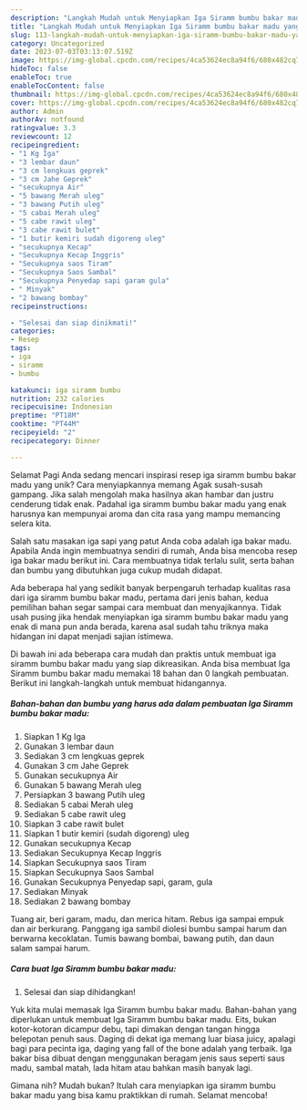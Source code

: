 ```yaml
---
description: "Langkah Mudah untuk Menyiapkan Iga Siramm bumbu bakar madu yang Lezat Sekali"
title: "Langkah Mudah untuk Menyiapkan Iga Siramm bumbu bakar madu yang Lezat Sekali"
slug: 113-langkah-mudah-untuk-menyiapkan-iga-siramm-bumbu-bakar-madu-yang-lezat-sekali
category: Uncategorized
date: 2023-07-03T03:13:07.519Z
image: https://img-global.cpcdn.com/recipes/4ca53624ec8a94f6/680x482cq70/iga-siramm-bumbu-bakar-madu-foto-resep-utama.jpg
hideToc: false
enableToc: true
enableTocContent: false
thumbnail: https://img-global.cpcdn.com/recipes/4ca53624ec8a94f6/680x482cq70/iga-siramm-bumbu-bakar-madu-foto-resep-utama.jpg
cover: https://img-global.cpcdn.com/recipes/4ca53624ec8a94f6/680x482cq70/iga-siramm-bumbu-bakar-madu-foto-resep-utama.jpg
author: Admin
authorAv: notfound
ratingvalue: 3.3
reviewcount: 12
recipeingredient:
- "1 Kg Iga"
- "3 lembar daun"
- "3 cm lengkuas geprek"
- "3 cm Jahe Geprek"
- "secukupnya Air"
- "5 bawang Merah uleg"
- "3 bawang Putih uleg"
- "5 cabai Merah uleg"
- "5 cabe rawit uleg"
- "3 cabe rawit bulet"
- "1 butir kemiri sudah digoreng uleg"
- "secukupnya Kecap"
- "Secukupnya Kecap Inggris"
- "Secukupnya saos Tiram"
- "Secukupnya Saos Sambal"
- "Secukupnya Penyedap sapi garam gula"
- " Minyak"
- "2 bawang bombay"
recipeinstructions:

- "Selesai dan siap dinikmati!"
categories:
- Resep
tags:
- iga
- siramm
- bumbu

katakunci: iga siramm bumbu 
nutrition: 232 calories
recipecuisine: Indonesian
preptime: "PT18M"
cooktime: "PT44M"
recipeyield: "2"
recipecategory: Dinner

---
```



Selamat Pagi Anda sedang mencari inspirasi resep iga siramm bumbu bakar madu yang unik? Cara menyiapkannya memang Agak susah-susah gampang. Jika salah mengolah maka hasilnya akan hambar dan justru cenderung tidak enak. Padahal iga siramm bumbu bakar madu yang enak harusnya kan mempunyai aroma dan cita rasa yang mampu memancing selera kita.


Salah satu masakan iga sapi yang patut Anda coba adalah iga bakar madu. Apabila Anda ingin membuatnya sendiri di rumah, Anda bisa mencoba resep iga bakar madu berikut ini. Cara membuatnya tidak terlalu sulit, serta bahan dan bumbu yang dibutuhkan juga cukup mudah didapat.

Ada beberapa hal yang sedikit banyak berpengaruh terhadap kualitas rasa dari iga siramm bumbu bakar madu, pertama dari jenis bahan, kedua pemilihan bahan segar sampai cara membuat dan menyajikannya. Tidak usah pusing jika hendak menyiapkan iga siramm bumbu bakar madu yang enak di mana pun anda berada, karena asal sudah tahu triknya maka hidangan ini dapat menjadi sajian istimewa.


Di bawah ini ada beberapa cara mudah dan praktis untuk membuat iga siramm bumbu bakar madu yang siap dikreasikan. Anda bisa membuat Iga Siramm bumbu bakar madu memakai 18 bahan dan 0 langkah pembuatan. Berikut ini langkah-langkah untuk membuat hidangannya.

<!--inarticleads1-->

##### Bahan-bahan dan bumbu yang harus ada dalam pembuatan Iga Siramm bumbu bakar madu:

1. Siapkan 1 Kg Iga
1. Gunakan 3 lembar daun
1. Sediakan 3 cm lengkuas geprek
1. Gunakan 3 cm Jahe Geprek
1. Gunakan secukupnya Air
1. Gunakan 5 bawang Merah uleg
1. Persiapkan 3 bawang Putih uleg
1. Sediakan 5 cabai Merah uleg
1. Sediakan 5 cabe rawit uleg
1. Siapkan 3 cabe rawit bulet
1. Siapkan 1 butir kemiri (sudah digoreng) uleg
1. Gunakan secukupnya Kecap
1. Sediakan Secukupnya Kecap Inggris
1. Siapkan Secukupnya saos Tiram
1. Siapkan Secukupnya Saos Sambal
1. Gunakan Secukupnya Penyedap sapi, garam, gula
1. Sediakan  Minyak
1. Sediakan 2 bawang bombay


Tuang air, beri garam, madu, dan merica hitam. Rebus iga sampai empuk dan air berkurang. Panggang iga sambil diolesi bumbu sampai harum dan berwarna kecoklatan. Tumis bawang bombai, bawang putih, dan daun salam sampai harum. 

<!--inarticleads2-->

##### Cara buat Iga Siramm bumbu bakar madu:


1. Selesai dan siap dihidangkan!

Yuk kita mulai memasak Iga Siramm bumbu bakar madu. Bahan-bahan yang diperlukan untuk membuat Iga Siramm bumbu bakar madu. Eits, bukan kotor-kotoran dicampur debu, tapi dimakan dengan tangan hingga belepotan penuh saus. Daging di dekat iga memang luar biasa juicy, apalagi bagi para pecinta iga, daging yang fall of the bone adalah yang terbaik. Iga bakar bisa dibuat dengan menggunakan beragam jenis saus seperti saus madu, sambal matah, lada hitam atau bahkan masih banyak lagi. 

Gimana nih? Mudah bukan? Itulah cara menyiapkan iga siramm bumbu bakar madu yang bisa kamu praktikkan di rumah. Selamat mencoba!
